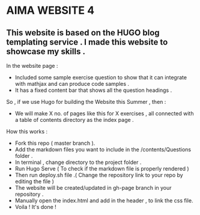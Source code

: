 # AIMA WEBSITE 4

## This website is based on the HUGO blog templating service . I made this website to showcase my skills .

In the website page :
- Included some sample exercise question to show that it can integrate with mathjax and can produce code samples .
- It has a fixed content bar that shows all the question headings .

So , if we use Hugo for building the Website this Summer , then :
- We will make X no. of pages like this for X exercises , all connected with a table of contents directory as the index page .

How this works :
- Fork this repo ( master branch ).
- Add the markdown files you want to include in the /contents/Questions folder .
- In terminal , change directory to the project folder .
- Run Hugo Serve ( To check if the markdown file is properly rendered )
- Then run deploy.sh file .( Change the repository link to your repo by editing the file )
- The website will be created/updated in gh-page branch in your repository .
- Manually open the index.html and add <link rel="stylesheet" href="css/styles.css"> in the header , to link the css file.
- Voila ! It's done !
